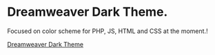 # Dreamweaver Dark Theme.

Focused on color scheme for PHP, JS, HTML and CSS at the moment.!

[Dreamweaver Dark Theme](./images/screenshot.png?raw=true)
